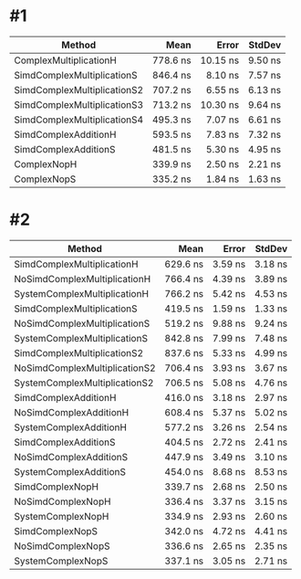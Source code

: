 #1
======
| Method                      | Mean     | Error    | StdDev  |
|---------------------------- |---------:|---------:|--------:|
| ComplexMultiplicationH      | 778.6 ns | 10.15 ns | 9.50 ns |
| SimdComplexMultiplicationS  | 846.4 ns |  8.10 ns | 7.57 ns |
| SimdComplexMultiplicationS2 | 707.2 ns |  6.55 ns | 6.13 ns |
| SimdComplexMultiplicationS3 | 713.2 ns | 10.30 ns | 9.64 ns |
| SimdComplexMultiplicationS4 | 495.3 ns |  7.07 ns | 6.61 ns |
| SimdComplexAdditionH        | 593.5 ns |  7.83 ns | 7.32 ns |
| SimdComplexAdditionS        | 481.5 ns |  5.30 ns | 4.95 ns |
| ComplexNopH                 | 339.9 ns |  2.50 ns | 2.21 ns |
| ComplexNopS                 | 335.2 ns |  1.84 ns | 1.63 ns |

#2
======
| Method                        | Mean     | Error   | StdDev  |
|------------------------------ |---------:|--------:|--------:|
| SimdComplexMultiplicationH    | 629.6 ns | 3.59 ns | 3.18 ns |
| NoSimdComplexMultiplicationH  | 766.4 ns | 4.39 ns | 3.89 ns |
| SystemComplexMultiplicationH  | 766.2 ns | 5.42 ns | 4.53 ns |
| SimdComplexMultiplicationS    | 419.5 ns | 1.59 ns | 1.33 ns |
| NoSimdComplexMultiplicationS  | 519.2 ns | 9.88 ns | 9.24 ns |
| SystemComplexMultiplicationS  | 842.8 ns | 7.99 ns | 7.48 ns |
| SimdComplexMultiplicationS2   | 837.6 ns | 5.33 ns | 4.99 ns |
| NoSimdComplexMultiplicationS2 | 706.4 ns | 3.93 ns | 3.67 ns |
| SystemComplexMultiplicationS2 | 706.5 ns | 5.08 ns | 4.76 ns |
| SimdComplexAdditionH          | 416.0 ns | 3.18 ns | 2.97 ns |
| NoSimdComplexAdditionH        | 608.4 ns | 5.37 ns | 5.02 ns |
| SystemComplexAdditionH        | 577.2 ns | 3.26 ns | 2.54 ns |
| SimdComplexAdditionS          | 404.5 ns | 2.72 ns | 2.41 ns |
| NoSimdComplexAdditionS        | 447.9 ns | 3.49 ns | 3.10 ns |
| SystemComplexAdditionS        | 454.0 ns | 8.68 ns | 8.53 ns |
| SimdComplexNopH               | 339.7 ns | 2.68 ns | 2.50 ns |
| NoSimdComplexNopH             | 336.4 ns | 3.37 ns | 3.15 ns |
| SystemComplexNopH             | 334.9 ns | 2.93 ns | 2.60 ns |
| SimdComplexNopS               | 342.0 ns | 4.72 ns | 4.41 ns |
| NoSimdComplexNopS             | 336.6 ns | 2.65 ns | 2.35 ns |
| SystemComplexNopS             | 337.1 ns | 3.05 ns | 2.71 ns |
